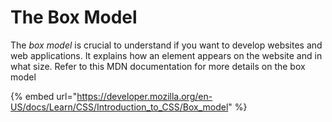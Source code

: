 # The Box Model

The _box model_ is crucial to understand if you want to develop websites and web applications. It explains how an element appears on the website and in what size. Refer to this MDN documentation for more details on the box model

{% embed url="https://developer.mozilla.org/en-US/docs/Learn/CSS/Introduction_to_CSS/Box_model" %}
